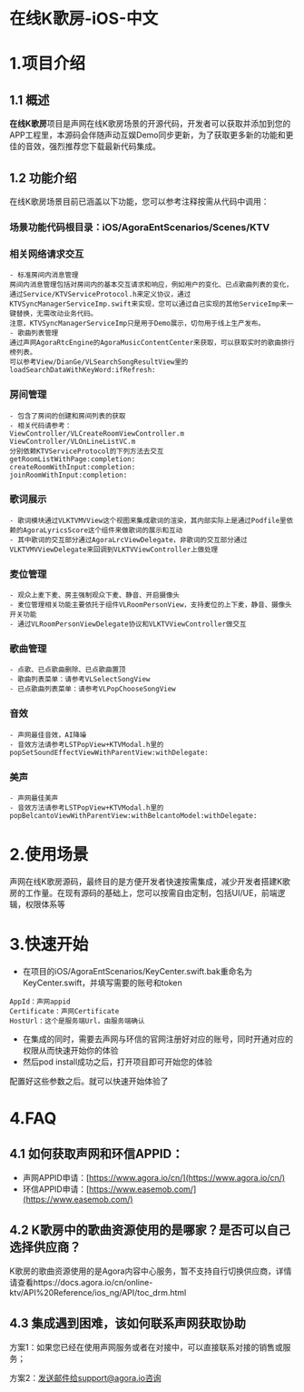 # 在线K歌房-iOS-中文
# 1.项目介绍
## 1.1 概述
**在线K歌房**项目是声网在线K歌房场景的开源代码，开发者可以获取并添加到您的APP工程里，本源码会伴随声动互娱Demo同步更新，为了获取更多新的功能和更佳的音效，强烈推荐您下载最新代码集成。
## 1.2 功能介绍
在线K歌房场景目前已涵盖以下功能，您可以参考注释按需从代码中调用：
### 场景功能代码根目录：iOS/AgoraEntScenarios/Scenes/KTV
### 相关网络请求交互
    - 标准房间内消息管理
    房间内消息管理包括对房间内的基本交互请求和响应，例如用户的变化、已点歌曲列表的变化，通过Service/KTVServiceProtocol.h来定义协议，通过KTVSyncManagerServiceImp.swift来实现，您可以通过自己实现的其他ServiceImp来一键替换，无需改动业务代码。
    注意，KTVSyncManagerServiceImp只是用于Demo展示，切勿用于线上生产发布。
    - 歌曲列表管理
    通过声网AgoraRtcEngine的AgoraMusicContentCenter来获取，可以获取实时的歌曲排行榜列表。
    可以参考View/DianGe/VLSearchSongResultView里的loadSearchDataWithKeyWord:ifRefresh:
### 房间管理
    - 包含了房间的创建和房间列表的获取
    - 相关代码请参考：
    ViewController/VLCreateRoomViewController.m
    ViewController/VLOnLineListVC.m
    分别依赖KTVServiceProtocol的下列方法去交互
    getRoomListWithPage:completion:
    createRoomWithInput:completion:
    joinRoomWithInput:completion:
### 歌词展示
    - 歌词模块通过VLKTVMVView这个视图来集成歌词的渲染，其内部实际上是通过Podfile里依赖的AgoraLyricsScore这个组件来做歌词的展示和互动
    - 其中歌词的交互部分通过AgoraLrcViewDelegate，非歌词的交互部分通过VLKTVMVViewDelegate来回调到VLKTVViewController上做处理
### 麦位管理
    - 观众上麦下麦、房主强制观众下麦、静音、开启摄像头
    - 麦位管理相关功能主要依托于组件VLRoomPersonView，支持麦位的上下麦，静音、摄像头开关功能
    - 通过VLRoomPersonViewDelegate协议和VLKTVViewController做交互
### 歌曲管理
    - 点歌、已点歌曲删除、已点歌曲置顶
    - 歌曲列表菜单：请参考VLSelectSongView
    - 已点歌曲列表菜单：请参考VLPopChooseSongView
### 音效
    - 声网最佳音效，AI降噪
    - 音效方法请参考LSTPopView+KTVModal.h里的popSetSoundEffectViewWithParentView:withDelegate:
### 美声
    - 声网最佳美声
    - 音效方法请参考LSTPopView+KTVModal.h里的popBelcantoViewWithParentView:withBelcantoModel:withDelegate:

# 2.使用场景
声网在线K歌房源码，最终目的是方便开发者快速按需集成，减少开发者搭建K歌房的工作量。在现有源码的基础上，您可以按需自由定制，包括UI/UE，前端逻辑，权限体系等

# 3.快速开始

- 在项目的iOS/AgoraEntScenarios/KeyCenter.swift.bak重命名为KeyCenter.swift，并填写需要的账号和token
```
AppId：声网appid
Certificate：声网Certificate
HostUrl：这个是服务端Url，由服务端确认
```
- 在集成的同时，需要去声网与环信的官网注册好对应的账号，同时开通对应的权限从而快速开始你的体验
- 然后pod install成功之后，打开项目即可开始您的体验

配置好这些参数之后。就可以快速开始体验了


# 4.FAQ

## 4.1 如何获取声网和环信APPID：
- 声网APPID申请：[https://www.agora.io/cn/](https://www.agora.io/cn/)
- 环信APPID申请：[https://www.easemob.com/](https://www.easemob.com/)
## 4.2 K歌房中的歌曲资源使用的是哪家？是否可以自己选择供应商？
K歌房的歌曲资源使用的是Agora内容中心服务，暂不支持自行切换供应商，详情请查看https://docs.agora.io/cn/online-ktv/API%20Reference/ios_ng/API/toc_drm.html

## 4.3 集成遇到困难，该如何联系声网获取协助
方案1：如果您已经在使用声网服务或者在对接中，可以直接联系对接的销售或服务；

方案2：发送邮件给support@agora.io咨询
